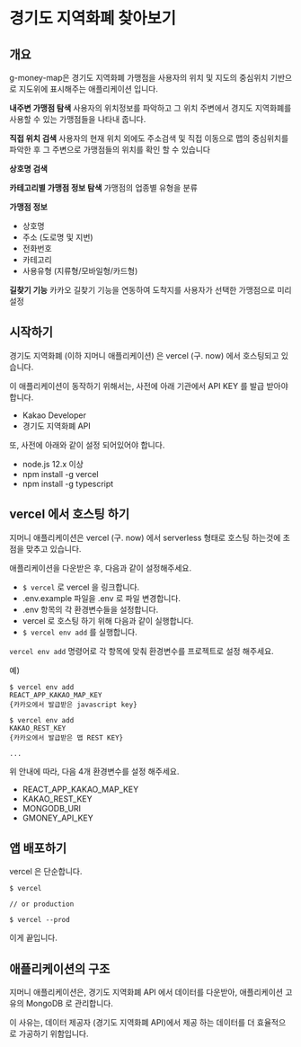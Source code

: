 # 경기도 지역화폐 찾아보기

## 개요

g-money-map은 경기도 지역화폐 가맹점을 사용자의 위치 및 지도의 중심위치 기반으로 지도위에 표시해주는 애플리케이션 입니다.

**내주변 가맹점 탐색**
사용자의 위치정보를 파악하고 그 위치 주변에서 경지도 지역화폐를 사용할 수 있는 가맹점들을 나타내 줍니다.

**직접 위치 검색**
사용자의 현재 위치 외에도 주소검색 및 직접 이동으로 맵의 중심위치를 파악한 후 그 주변으로 가맹점들의 위치를 확인 할 수 있습니다

**상호명 검색**

**카테고리별 가맹점 정보 탐색**
가맹점의 업종별 유형을 분류

**가맹점 정보**

- 상호명
- 주소 (도로명 및 지번)
- 전화번호
- 카테고리
- 사용유형 (지류형/모바일형/카드형)

**길찾기 기능**
카카오 길찾기 기능을 연동하여 도착지를 사용자가 선택한 가맹점으로 미리 설정

## 시작하기

경기도 지역화폐 (이하 지머니 애플리케이션) 은 vercel (구. now) 에서 호스팅되고 있습니다.

이 애플리케이션이 동작하기 위해서는, 사전에 아래 기관에서 API KEY 를 발급 받아야 합니다.

- Kakao Developer
- 경기도 지역화폐 API

또, 사전에 아래와 같이 설정 되어있어야 합니다.

- node.js 12.x 이상
- npm install -g vercel
- npm install -g typescript

## vercel 에서 호스팅 하기

지머니 애플리케이션은 vercel (구. now) 에서 serverless 형태로 호스팅 하는것에 초점을 맞추고 있습니다.

애플리케이션을 다운받은 후, 다음과 같이 설정해주세요.

- `$ vercel` 로 vercel 을 링크합니다.
- .env.example 파일을 .env 로 파일 변경합니다.
- .env 항목의 각 환경변수들을 설정합니다.
- vercel 로 호스팅 하기 위해 다음과 같이 실행합니다.
- `$ vercel env add` 를 실행합니다.

`vercel env add` 명령어로 각 항목에 맞춰 환경변수를 프로젝트로 설정 해주세요.

예)

```
$ vercel env add
REACT_APP_KAKAO_MAP_KEY
{카카오에서 발급받은 javascript key}

$ vercel env add
KAKAO_REST_KEY
{카카오에서 발급받은 맵 REST KEY}

...
```

위 안내에 따라, 다음 4개 환경변수를 설정 해주세요.

- REACT_APP_KAKAO_MAP_KEY
- KAKAO_REST_KEY
- MONGODB_URI
- GMONEY_API_KEY

## 앱 배포하기

vercel 은 단순합니다.

```
$ vercel

// or production

$ vercel --prod
```

이게 끝입니다.

## 애플리케이션의 구조

지머니 애플리케이션은, 경기도 지역화폐 API 에서 데이터를 다운받아, 애플리케이션 고유의 MongoDB 로 관리합니다.

이 사유는, 데이터 제공자 (경기도 지역화폐 API)에서 제공 하는 데이터를 더 효율적으로 가공하기 위함입니다.
